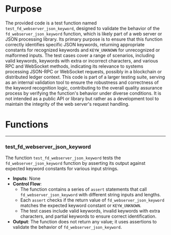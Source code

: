 # Purpose
The provided code is a test function named `test_fd_webserver_json_keyword`, designed to validate the behavior of the `fd_webserver_json_keyword` function, which is likely part of a web server or JSON processing library. Its primary purpose is to ensure that this function correctly identifies specific JSON keywords, returning appropriate constants for recognized keywords and `KEYW_UNKNOWN` for unrecognized or malformed inputs. The test cases cover a range of scenarios, including valid keywords, keywords with extra or incorrect characters, and various RPC and WebSocket methods, indicating its relevance to systems processing JSON-RPC or WebSocket requests, possibly in a blockchain or distributed ledger context. This code is part of a larger testing suite, serving as an internal validation tool to ensure the robustness and correctness of the keyword recognition logic, contributing to the overall quality assurance process by verifying the function's behavior under diverse conditions. It is not intended as a public API or library but rather as a development tool to maintain the integrity of the web server's request handling.
# Functions

---
### test\_fd\_webserver\_json\_keyword<!-- {{#callable:test_fd_webserver_json_keyword}} -->
The function `test_fd_webserver_json_keyword` tests the `fd_webserver_json_keyword` function by asserting its output against expected keyword constants for various input strings.
- **Inputs**: None
- **Control Flow**:
    - The function contains a series of `assert` statements that call `fd_webserver_json_keyword` with different string inputs and lengths.
    - Each `assert` checks if the return value of `fd_webserver_json_keyword` matches the expected keyword constant or `KEYW_UNKNOWN`.
    - The test cases include valid keywords, invalid keywords with extra characters, and partial keywords to ensure correct identification.
- **Output**: The function does not return any value; it uses assertions to validate the behavior of `fd_webserver_json_keyword`.


